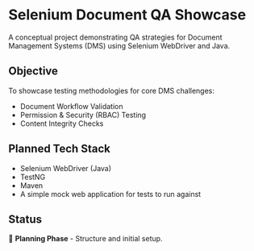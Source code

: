# Selenium Document QA Showcase

A conceptual project demonstrating QA strategies for Document Management Systems (DMS) using Selenium WebDriver and Java.

## Objective

To showcase testing methodologies for core DMS challenges:
- Document Workflow Validation
- Permission & Security (RBAC) Testing
- Content Integrity Checks

## Planned Tech Stack
*   Selenium WebDriver (Java)
*   TestNG
*   Maven
*   A simple mock web application for tests to run against

## Status
🚧 **Planning Phase** - Structure and initial setup.
